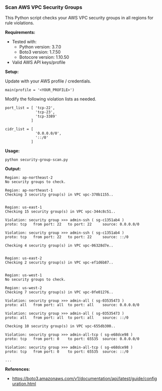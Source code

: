 ### Scan AWS VPC Security Groups

This Python script checks your AWS VPC security groups in all regions for rule violations.

**Requirements:**

* Tested with:
   * Python version: 3.7.0
   * Boto3 version: 1.7.50
   * Botocore version: 1.10.50
* Valid AWS API keys/profile

**Setup:**

Update with your AWS profile / credentials.

```
main(profile = '<YOUR_PROFILE>')
```

Modify the following violation lists as needed.

```
port_list = [ 'tcp-22',
              'tcp-23',
              'tcp-3389'
            ]

cidr_list = [
              '0.0.0.0/0',
              '::/0'
            ]
```

**Usage:**

```
python security-group-scan.py
```

**Output:**

```
Region: ap-northeast-2
No security groups to check.

Region: ap-northeast-1
Checking 3 security group(s) in VPC vpc-370b1155..


Region: us-east-1
Checking 15 security group(s) in VPC vpc-344c8c51..

Violation: security group >>> admin-ssh ( sg-c1351ab4 )
proto: tcp	 from port: 22	 to port: 22	 source: 0.0.0.0/0

Violation: security group >>> admin-ssh ( sg-c1351ab4 )
proto: tcp	 from port: 22	 to port: 22	 source: ::/0

Checking 4 security group(s) in VPC vpc-06328d7e..


Region: us-east-2
Checking 2 security group(s) in VPC vpc-ef1d6b87..


Region: us-west-1
No security groups to check.

Region: us-west-2
Checking 7 security group(s) in VPC vpc-0fe01276..

Violation: security group >>> admin-all ( sg-03535473 )
proto: all	 from port: all	 to port: all	 source: 0.0.0.0/0

Violation: security group >>> admin-all ( sg-03535473 )
proto: all	 from port: all	 to port: all	 source: ::/0

Checking 10 security group(s) in VPC vpc-655db300..

Violation: security group >>> admin-all-tcp ( sg-e68dce98 )
proto: tcp	 from port: 0	 to port: 65535	 source: 0.0.0.0/0

Violation: security group >>> admin-all-tcp ( sg-e68dce98 )
proto: tcp	 from port: 0	 to port: 65535	 source: ::/0

...
```

**References:**

* https://boto3.amazonaws.com/v1/documentation/api/latest/guide/configuration.html


